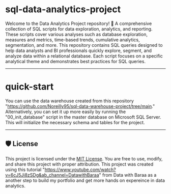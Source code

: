 # sql-data-analytics-project
Welcome to the Data Analytics Project repository! 🚀 A comprehensive collection of SQL scripts for data exploration, analytics, and reporting. These scripts cover various analyses such as database exploration, measures and metrics, time-based trends, cumulative analytics, segmentation, and more. This repository contains SQL queries designed to help data analysts and BI professionals quickly explore, segment, and analyze data within a relational database. Each script focuses on a specific analytical theme and demonstrates best practices for SQL queries.

---

# quick-start
You can use the data warehouse created from this repository "https://github.com/Noreilly95/sql-data-warehouse-project/tree/main." Alternatively, you can set it up more easily by running the "00_init_database" script in the master database on Microsoft SQL Server. This will initialize the necessary schema and tables for the project.

---

## 🛡️ License

This project is licensed under the [MIT License](LICENSE). You are free to use, modify, and share this project with proper attribution. This project was created using this tutorial "https://www.youtube.com/watch?v=6cJ5Ji8zSDg&ab_channel=DatawithBaraa" from Data with Baraa as a another step to build my portfolio and get more hands on expereince in data analytics.
